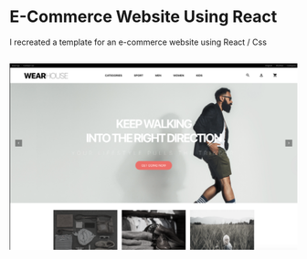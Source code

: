 # E-Commerce Website Using React
I recreated a template for an e-commerce website using React / Css

## 
![GitHub Logo](desktop.png)
